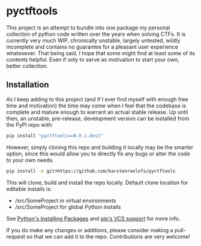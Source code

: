 # pyctftools

This project is an attempt to bundle into one package my personal collection of python code written over the years when solving CTFs.
It is currently very much WIP, chronically unstable, largely untested, wildly incomplete and contains no guarantee for a pleasant user experience whatsoever.
That being said, I hope that some might find at least some of its contents helpful.
Even if only to serve as motivation to start your own, better collection.

## Installation

As I keep adding to this project (and if I ever find myself with enough free time and motivation) the time may come when I feel that the codebase is complete and mature enough to warrant an actual stable release.
Up until then, an unstable, pre-release, development version can be installed from the PyPI repo with:

```bash
pip install "pyctftools==0.0.1.dev1"
```

However, simply cloning this repo and building it locally may be the smarter option, since this would allow you to directly fix any bugs or alter the code to your own needs.

```bash
pip install -e git+https://github.com/karstenroelofs/pyctftools
```

This will clone, build and install the repo locally.
Default clone location for editable installs is:

- <venv path>/src/SomeProject in virtual environments
- <cwd>/src/SomeProject for global Python installs

See [Python's Installing Packages](https://packaging.python.org/en/latest/tutorials/installing-packages/) and [pip's VCS support](https://pip.pypa.io/en/latest/topics/vcs-support/#vcs-support) for more info.

If you do make any changes or additions, please consider making a pull-request so that we can add it to the repo.
Contributions are very welcome!
